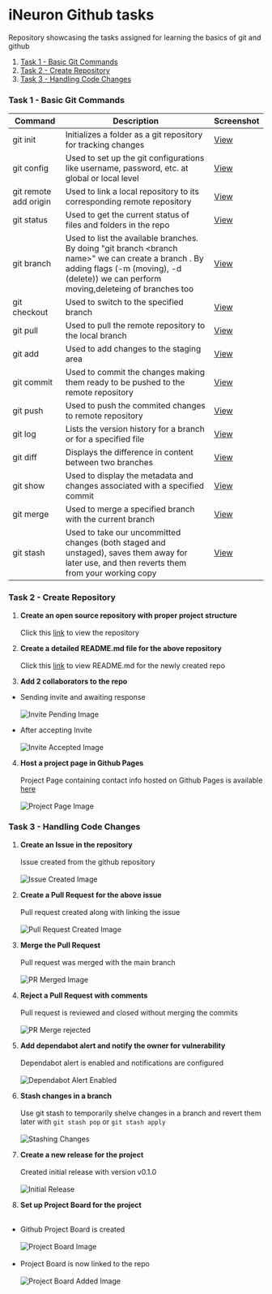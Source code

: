 # iNeuron Github tasks
Repository showcasing the tasks assigned for learning the basics of git and github

1. [Task 1 - Basic Git Commands](#task-1---basic-git-commands)
2. [Task 2 - Create Repository](#task-2---create-repository)
3. [Task 3 - Handling Code Changes](#task-3---handling-code-changes)

### Task 1 - Basic Git Commands

| Command | Description | Screenshot |
| --- | --- | --- |
| git init | Initializes a folder as a git repository for tracking changes | [View](/images/git_init_screenshot.png) |
| git config | Used to set up the git configurations like username, password, etc. at global or local level | [View](/images/git_config_screenshots.png) |
| git remote add origin <remote git repo url> | Used to link a local repository to its corresponding remote repository| [View](/images/git_remote_add_origin_screenshot.png) |
| git status | Used to get the current status of files and folders in the repo | [View](/images/git_status_screenshot.png) |
| git branch | Used to list the available branches. By doing "git branch \<branch name\>" we can create a branch . By adding flags (-m (moving), -d (delete)) we can perform moving,deleteing of branches too | [View](/images/git_branch_screenshot.png) |
| git checkout | Used to switch to the specified branch | [View](/images/git_checkout_screenshot.png) |
| git pull | Used to pull the remote repository to the local branch | [View](/images/git_pull_screenshot.png) |
| git add | Used to add changes to the staging area | [View](/images/git_add_screenshot.png) |
| git commit | Used to commit the changes making them ready to be pushed to the remote repository | [View](/images/git_commit_screenshot.png) |
| git push | Used to push the commited changes to remote repository | [View](/images/git_push_screenshot.png) |
| git log | Lists the version history for a branch or for a specified file | [View](/images/git_log_screenshot.png) |
| git diff | Displays the difference in content between two branches | [View](/images/git_diff_screenshot.png) |
| git show | Used to display the metadata and changes associated with a specified commit | [View](/images/git_show_screenshot.png) |
| git merge | Used to merge a specified branch with the current branch | [View](/images/git_merge_screenshot.png) |
| git stash | Used to take our uncommitted changes (both staged and unstaged), saves them away for later use, and then reverts them from your working copy | [View](/images/git_stash_screenshot.png) |

### Task 2 - Create Repository

1. <b>Create an open source repository with proper project structure </b> <br><br>
Click this [link](https://github.com/Vibes1209/datascience-project-template/tree/main) to view the repository

2. <b>Create a detailed README.md file for the above repository </b> <br><br>
Click this [link](https://github.com/Vibes1209/datascience-project-template/blob/main/README.md) to view README.md for the newly created repo

3. <b>Add 2 collaborators to the repo </b><br>

* Sending invite and awaiting response <br><br>
![Invite Pending Image](/images/collaborators_invite_pending.png "Invite Pending Image")<br>

* After accepting Invite <br><br>
![Invite Accepted Image](/images/collaborators_invite_accepted.png "Invite Accepted Image")<br>

4. <b>Host a project page in Github Pages </b><br><br>
Project Page containing contact info hosted on Github Pages is available [here](https://vibes1209.github.io/datascience-project-template) <br><br>
![Project Page Image](/images/github_pages_screenshot.png "Project page hosted on Github Pages")

### Task 3 - Handling Code Changes

1. <b>Create an Issue in the repository</b> <br><br>
Issue created from the github repository <br><br>
![Issue Created Image](/images/create_issue_screenshot.png "Issue Created in the repo")

2. <b>Create a Pull Request for the above issue</b> <br><br>
Pull request created along with linking the issue <br><br>
![Pull Request Created Image](/images/pull_request_for_issue.png "PR created for the issue")

3. <b>Merge the Pull Request </b><br><br>
Pull request was merged with the main branch <br><br>
![PR Merged Image](/images/merge_request_successful.png "Merge was successful")

4. <b>Reject a Pull Request with comments </b><br><br>
Pull request is reviewed and closed without merging the commits <br><br>
![PR Merge rejected](/images/rejecting_pr_screenshot.png "PR closed without merging")

5. <b>Add dependabot alert and notify the owner for vulnerability </b><br><br>
Dependabot alert is enabled and notifications are configured <br><br>
![Dependabot Alert Enabled](/images/dependabot_alert_enabled.png "Dependabot Alert Enabled")

6. <b>Stash changes in a branch </b><br><br>
Use git stash to temporarily shelve changes in a branch and revert them later with ```git stash pop``` or ```git stash apply``` <br><br>
![Stashing Changes](/images/git_stash_screenshot.png "Stash changes with git stash")

7. <b>Create a new release for the project </b><br><br>
Created initial release with version v0.1.0 <br><br>
![Initial Release](/images/release_screenshot.png "Initial Release Created")

8. <b>Set up Project Board for the project </b><br><br>
* Github Project Board is created<br><br>
![Project Board Image](/images/projectboard_screenshot.png "Project Board created") <br><br>
* Project Board is now linked to the repo <br><br>
![Project Board Added Image](/images/projectboard_added_to_repo.png "Project Board added to repo")
